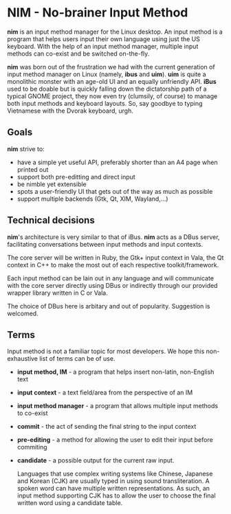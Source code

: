 NIM - No-brainer Input Method
=============================

**nim** is an input method manager for the Linux desktop. An input method is
a program that helps users input their own language using just the US keyboard.
With the help of an input method manager, multiple input methods can co-exist
and be switched on-the-fly.

**nim** was born out of the frustration we had with the current generation of
input method manager on Linux (namely, **ibus** and **uim**). **uim** is quite a
monolithic monster with an age-old UI and an equally unfriendly API. **iBus** used
to be doable but is quickly falling down the dictatorship path of a typical GNOME
project, they now even try (clumsily, of course) to manage both input methods
and keyboard layouts. So, say goodbye to typing Vietnamese with the Dvorak keyboard,
urgh.

## Goals

**nim** strive to:

- have a simple yet useful API, preferably shorter than an A4 page when printed out
- support both pre-editting and direct input
- be nimble yet extensible
- spots a user-friendly UI that gets out of the way as much as possible
- support multiple backends (Gtk, Qt, XIM, Wayland,...)

## Technical decisions

**nim**'s architecture is very similar to that of iBus. **nim** acts as a
DBus server, facilitating conversations between input methods and input contexts.

The core server will be written in Ruby, the Gtk+ input context in Vala, the Qt
context in C++ to make the most out of each respective toolkit/framework.

Each input method can be lain out in any language and will communicate with the
core server directly using DBus or indirectly through our provided wrapper library
written in C or Vala.

The choice of DBus here is arbitary and out of popularity. Suggestion is
welcomed.

## Terms

Input method is not a familiar topic for most developers. We hope this non-exhaustive
list of terms can be of use.

- **input method, IM** - a program that helps insert non-latin, non-English text
- **input context** - a text field/area from the perspective of an IM
- **input method manager** - a program that allows multiple input methods to
    co-exist
- **commit** - the act of sending the final string to the input context
- **pre-editing** - a method for allowing the user to edit their input before commiting
- **candidate** - a possible output for the current raw input.

    Languages that use complex writing systems like Chinese, Japanese and Korean (CJK)
    are usually typed in using sound transliteration. A spoken word can have multiple written
    representations. As such, an input method supporting CJK has to allow the user
    to choose the final written word using a candidate table.
